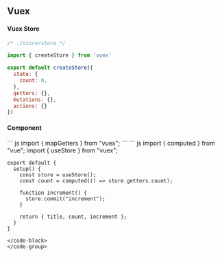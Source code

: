 ## Vuex

#### Vuex Store
``` js
/* ./store/store */

import { createStore } from 'vuex'

export default createStore({
  state: {
    count: 0,
  },
  getters: {},
  mutations: {},
  actions: {}
})
```

#### Component

<code-group>
  <code-block title='Options Api'>
  ``` js
    import { mapGetters } from "vuex";
  ```
  </code-block>

  <code-block title='Composition Api' active>
  ``` js
    import { computed } from "vue";
    import { useStore } from "vuex";

    export default {
      setup() {
        const store = useStore();
        const count = computed(() => store.getters.count);

        function increment() {
          store.commit("increment");
        }
        
        return { title, count, increment };
      }
    }
  ```
  </code-block>
</code-group>
